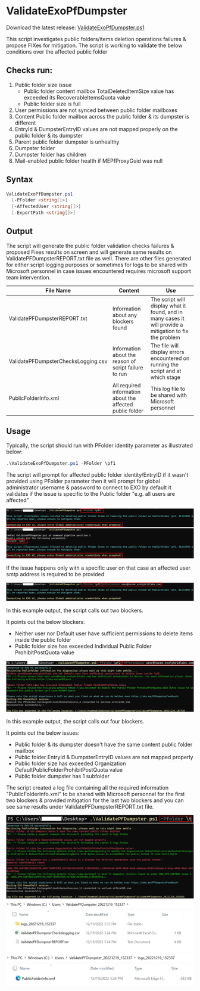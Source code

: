 # ValidateExoPfDumpster

Download the latest release: [ValidateExoPfDumpster.ps1](https://github.com/microsoft/CSS-Exchange/releases/latest/download/ValidateExoPfDumpster.ps1)

This script investigates public folders/items deletion operations failures & propose FIXes for mitigation.
The script is working to validate the below conditions over the affected public folder

Checks run:
-----------
1.	Public folder size issue
    - Public folder content mailbox TotalDeletedItemSize value has exceeded its RecoverableItemsQuota value
    - Public folder size is full
2.	User permissions are not synced between public folder mailboxes
3.	Content Public folder mailbox across the public folder & its dumpster is different
4.	EntryId & DumpsterEntryID values are not mapped properly on the public folder & its dumpster
5.	Parent public folder dumpster is unhealthy
6.	Dumpster folder
7.	Dumpster folder has children
8.  Mail-enabled public folder health if MEPfProxyGuid was null

## Syntax

```powershell
ValidateExoPfDumpster.ps1
  [-PFolder <string[]>]
  [-AffectedUser <string[]>]
  [-ExportPath <string[]>]
```

## Output

The script will generate the public folder validation checks failures & proposed Fixes results on screen and will generate same results on ValidatePFDumpsterREPORT.txt file as well.
There are other files generated for either script logging purposes or sometimes for logs to be shared with Microsoft personnel in case issues encountered requires microsoft support team intervention.

File Name|Content|Use
-|-|-
ValidatePFDumpsterREPORT.txt|Information about any blockers found|The script will display what it found, and in many cases it will provide a mitigation to fix the problem
ValidatePFDumpsterChecksLogging.csv|Information about the reason of script failure to run|The file will display errors encountered on running the script and at which stage
PublicFolderInfo.xml|All required information about the affected public folder|This log file to be shared with Microsoft personnel

## Usage

Typically, the script should run with PFolder identity parameter as illustrated below:

```powershell
.\ValidateExoPfDumpster.ps1 -PFolder \pf1
```

The script will prompt for affected public folder identity/EntryID if it wasn't provided using PFolder parameter then it will prompt for global administrator username & password to connect to EXO by default it validates if the issue is specific to the Public folder "e.g. all users are affected"

![Picture of script intro](PFDumps.jpg)
![Picture of script intro without use PFolder parameter](PFDumpswithoutparam.jpg)

If the issue happens only with a specific user on that case an affected user smtp address is required to be provided

![Picture of user specific issue type](PFDumps2.jpg)

In this example output, the script calls out two blockers.

It points out the below blockers:
   - Neither user nor Default user have sufficient permissions to delete items inside the public folder
   - Public folder size has exceeded Individual Public Folder ProhibitPostQuota value

![Picture of example](PFDumps3.jpg)

In this example output, the script calls out four blockers.

It points out the below issues:
   - Public folder & its dumpster doesn't have the same content public folder mailbox
   - Public folder EntryId & DumpsterEntryID values are not mapped properly
   - Public folder size has exceeded Organization DefaultPublicFolderProhibitPostQuota value
   - Public folder dumpster has 1 subfolder

The script created a log file containing all the required information "PublicFolderInfo.xml" to be shared with Microsoft personnel for the first two blockers & provided mitigation for the last two blockers and you can see same results under ValidatePFDumpsterREPORT.txt file.

![Picture of example](PFDumps4.jpg)
![Picture of Log files](PFDumps5.jpg)
![Picture of Log file to Microsoft personnel](PFDumps6.jpg)


